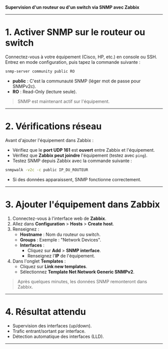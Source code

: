 **Supervision d'un routeur ou d'un switch via SNMP avec Zabbix**

---

# 1. Activer SNMP sur le routeur ou switch

Connectez-vous à votre équipement (Cisco, HP, etc.) en console ou SSH.
Entrez en mode configuration, puis tapez la commande suivante :

```bash
snmp-server community public RO
```

- **public** : C'est la communauté SNMP (léger mot de passe pour SNMPv2c).
- **RO** : Read-Only (lecture seule).

> SNMP est maintenant actif sur l'équipement.

---

# 2. Vérifications réseau

Avant d'ajouter l'équipement dans Zabbix :

- Vérifiez que le **port UDP 161** est **ouvert** entre Zabbix et l'équipement.
- Vérifiez que **Zabbix peut joindre** l'équipement (testez avec `ping`).
- Testez SNMP depuis Zabbix avec la commande suivante :

```bash
snmpwalk -v2c -c public IP_DU_ROUTEUR
```

- Si des données apparaissent, SNMP fonctionne correctement.

---

# 3. Ajouter l'équipement dans Zabbix

1. Connectez-vous à l'interface web de **Zabbix**.
2. Allez dans **Configuration** > **Hosts** > **Create host**.
3. Renseignez :
   - **Hostname** : Nom du routeur ou switch.
   - **Groups** : Exemple : "Network Devices".
   - **Interfaces** :
     - Cliquez sur **Add** > **SNMP interface**.
     - Renseignez l'**IP** de l'équipement.
4. Dans l'onglet **Templates** :
   - Cliquez sur **Link new templates**.
   - Sélectionnez **Template Net Network Generic SNMPv2**.

> Après quelques minutes, les données SNMP remonteront dans Zabbix.

---

# 4. Résultat attendu

- Supervision des interfaces (up/down).
- Trafic entrant/sortant par interface.
- Détection automatique des interfaces (LLD).

---
